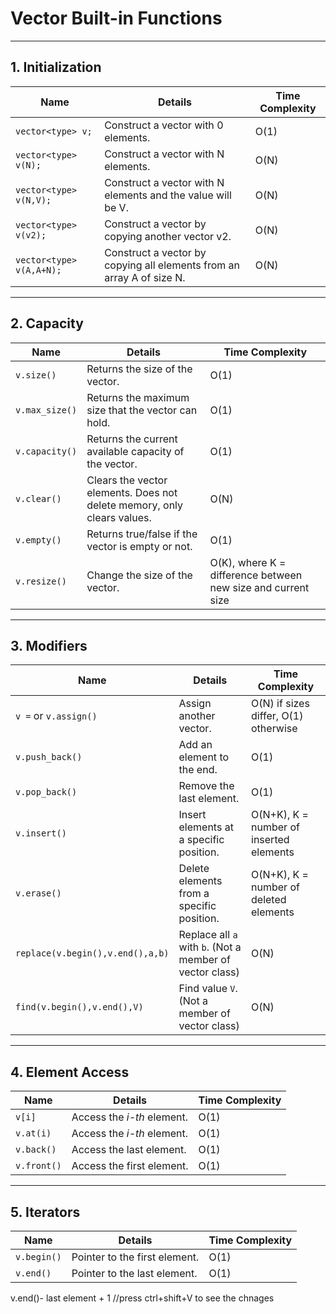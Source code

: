 # Vector Built-in Functions

---

## 1. Initialization

| Name                     | Details                                                                  | Time Complexity |
|--------------------------|--------------------------------------------------------------------------|-----------------|
| `vector<type> v;`        | Construct a vector with 0 elements.                                      | O(1)            |
| `vector<type> v(N);`     | Construct a vector with N elements.                                      | O(N)            |
| `vector<type> v(N,V);`   | Construct a vector with N elements and the value will be V.              | O(N)            |
| `vector<type> v(v2);`    | Construct a vector by copying another vector v2.                         | O(N)            |
| `vector<type> v(A,A+N);` | Construct a vector by copying all elements from an array A of size N.    | O(N)            |

---

## 2. Capacity

| Name           | Details                                                                 | Time Complexity |
|----------------|-------------------------------------------------------------------------|-----------------|
| `v.size()`     | Returns the size of the vector.                                         | O(1)            |
| `v.max_size()` | Returns the maximum size that the vector can hold.                      | O(1)            |
| `v.capacity()` | Returns the current available capacity of the vector.                   | O(1)            |
| `v.clear()`    | Clears the vector elements. Does not delete memory, only clears values. | O(N)            |
| `v.empty()`    | Returns true/false if the vector is empty or not.                       | O(1)            |
| `v.resize()`   | Change the size of the vector.                                          | O(K), where K = difference between new size and current size |

---

## 3. Modifiers

| Name                                | Details                                                      | Time Complexity |
|-------------------------------------|--------------------------------------------------------------|-----------------|
| `v =` or `v.assign()`               | Assign another vector.                                       | O(N) if sizes differ, O(1) otherwise |
| `v.push_back()`                     | Add an element to the end.                                   | O(1)            |
| `v.pop_back()`                      | Remove the last element.                                     | O(1)            |
| `v.insert()`                        | Insert elements at a specific position.                      | O(N+K), K = number of inserted elements |
| `v.erase()`                         | Delete elements from a specific position.                    | O(N+K), K = number of deleted elements |
| `replace(v.begin(),v.end(),a,b)`    | Replace all `a` with `b`. (Not a member of vector class)     | O(N)            |
| `find(v.begin(),v.end(),V)`         | Find value `V`. (Not a member of vector class)               | O(N)            |

---

## 4. Element Access

| Name        | Details                  | Time Complexity |
|-------------|--------------------------|-----------------|
| `v[i]`      | Access the *i-th* element. | O(1)            |
| `v.at(i)`   | Access the *i-th* element. | O(1)            |
| `v.back()`  | Access the last element.   | O(1)            |
| `v.front()` | Access the first element.  | O(1)            |

---

## 5. Iterators

| Name       | Details                        | Time Complexity |
|------------|--------------------------------|-----------------|
| `v.begin()`| Pointer to the first element.  | O(1)            |
| `v.end()`  | Pointer to the last element.   | O(1)            |

v.end()- last element + 1 
//press ctrl+shift+V to see the chnages